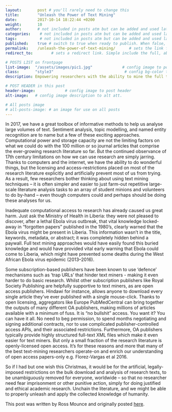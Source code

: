 ```yaml
---
layout:       post # you'll rarely need to change this
title:        "Unleash the Power of Text Mining"
date:         2017-10-14 18:22:44 +0200
weight:       10
author:       # not included in posts atm but can be added and used later
categories:    # not included in posts atm but can be added and used later
tags:          # not included in posts atm but can be added and used later
published:    true # switch to true when ready to publish. When false, you can check your links and share drafts using the github file for this page e.g https://github.com/sparcopen/open-to/blob/master/_posts/2017-04-10-welcome-to-jekyll.markdown
permalink:    /unleash-the-power-of-text-mining/      # sets the link for the post. E.g permalink: /battle-disease/
redirect_to:        # sets a redirect link. Simple include the full, absolute link you want below

# POSTS LIST on frontpage
list-image:  "/assets/images/pic1.jpg"             # config image to post list card (1..6)
class:       "style3"                               # config bg-color to post list card (1 to 5)
description: Empowering researchers with the ability to mine the full text of journals promises to significantly accelerate research.

# POST HEADER in this post
header-image:             # config image to post header
alt-image:   # config image description to alt att.

# All posts image
# all-posts-image: # an image for use on all posts
---
```

In 2017, we have a great toolbox of informative methods to help us analyse large volumes of text. Sentiment analysis, topic modelling, and named entity recognition are to name but a few of these exciting approaches. Computational power and storage capacity are not the limiting factors on what we could do with the 100 million or so journal articles that comprise the ever-growing research literature so far. But the continued observance of 17th century limitations on how we can use research are simply jarring. Thanks to computers and the internet, we have the ability to do wonderful things, but the licensing and access-restrictions placed on most of the research literature explicitly and artificially prevent most of us from trying. As a result, few researchers bother thinking about using text mining techniques – it is often simpler and easier to just farm-out repetitive large-scale literature analysis tasks to an array of student minions and volunteers to do by-hand – even though computers could and perhaps should be doing these analyses for us.

Inadequate computational access to research has already caused us great harm. Just ask the Ministry of Health in Liberia: they were not pleased to discover, after a lethal Ebola virus outbreak, that vital knowledge locked-away in “forgotten papers” published in the 1980’s, clearly warned that the Ebola virus might be present in Liberia. This information wasn’t in the title, keywords, metadata, or abstract; it was completely hidden behind a paywall. Full text mining approaches would have easily found this buried knowledge and would have provided vital early warning that Ebola could come to Liberia, which might have prevented some deaths during the West African Ebola virus epidemic (2013–2016).    

Some subscription-based publishers have been known to use ‘defence’ mechanisms such as ‘trap URLs’ that hinder text miners - making it even harder to do basic research. Whilst other subscription publishers like Royal Society Publishing are helpfully supportive to text miners, as are open access publishers. Hindawi for instance, allows anyone to download every single article they’ve ever published with a single mouse-click. Thanks to open licensing, aggregators like Europe PubMedCentral can bring together the outputs of many different OA publishers, making millions of articles available with a minimum of fuss. It is “no bullshit” access. You want it? You can have it all. No need to beg permission, to spend months negotiating and signing additional contracts, nor to use complicated publisher-controlled access APIs, and their associated restrictions. Furthermore, OA publishers typically provide highly structured full-text XML files which make it even easier for text miners. But only a small fraction of the research literature is openly-licensed open access. It’s for these reasons and more that many of the best text-mining researchers operate-on and enrich our understanding of open access papers-only e.g. Florez-Vargas et al 2016.

So if I had but one wish this Christmas, it would be for the artificial, legally-imposed restrictions on the bulk download and analysis of research texts, to be unambiguously removed for everyone, worldwide – so that no researcher need fear imprisonment or other punitive action, simply for doing justified and ethical academic research. Unchain the literature, and we might be able to properly unleash and apply the collected knowledge of humanity.  

This post was written by Ross Mounce and originally posted [here](http://rossmounce.co.uk/2017/10/23/open-in-order-to-unleash-the-power-of-text-mining).
